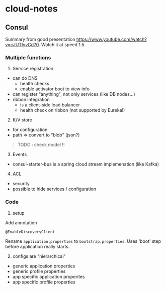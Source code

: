 # cloud-notes

## Consul

Summary from good presentation https://www.youtube.com/watch?v=cJUTIyvCd70. Watch it at speed 1.5.

### Multiple functions

1. Service registration
  * can do DNS
    - health checks 
    - enable activator boot to view info
  * can register "anything", not only services (like DB nodes...)
  * ribbon integration
    - is a client-side load balancer
    - health check on ribbon (not supported by Eureka!)

2. K/V store
- for configuration
- path => convert to "blob" (json?)

> TODO : check model !!

3. Events

- consul-starter-bus is a spring cloud stream implemenation (like Kafka)

4. ACL

- security
- possible to hide services / configuration


### Code

1. setup

Add annotation

```
@EnableDiscoveryClient
```

Rename `application.properties` to `bootstrap.properties`. Uses 'boot' step before application really starts.

2) configs are "hierarchical"
- generic application properties
- generic profile properties
- app specific application properites
- app specific profile properties

